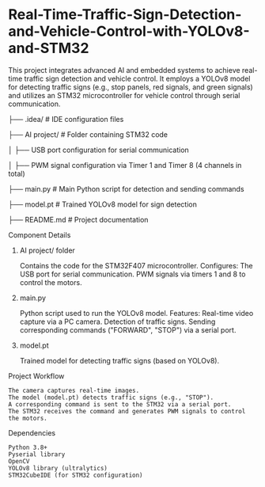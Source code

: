 # Real-Time-Traffic-Sign-Detection-and-Vehicle-Control-with-YOLOv8-and-STM32
This project integrates advanced AI and embedded systems to achieve real-time traffic sign detection and vehicle control. It employs a YOLOv8 model for detecting traffic signs (e.g., stop panels, red signals, and green signals) and utilizes an STM32 microcontroller for vehicle control through serial communication.

├── .idea/               # IDE configuration files

├── AI project/          # Folder containing STM32 code

│   ├── USB port configuration for serial communication

│   ├── PWM signal configuration via Timer 1 and Timer 8 (4 channels in total)

├── main.py              # Main Python script for detection and sending commands

├── model.pt             # Trained YOLOv8 model for sign detection

├── README.md            # Project documentation

Component Details
1. AI project/ folder

    Contains the code for the STM32F407 microcontroller.
    Configures:
        The USB port for serial communication.
        PWM signals via timers 1 and 8 to control the motors.

2. main.py

    Python script used to run the YOLOv8 model.
    Features:
        Real-time video capture via a PC camera.
        Detection of traffic signs.
        Sending corresponding commands ("FORWARD", "STOP") via a serial port.

3. model.pt

    Trained model for detecting traffic signs (based on YOLOv8).

Project Workflow

    The camera captures real-time images.
    The model (model.pt) detects traffic signs (e.g., "STOP").
    A corresponding command is sent to the STM32 via a serial port.
    The STM32 receives the command and generates PWM signals to control the motors.

Dependencies

    Python 3.8+
    Pyserial library
    OpenCV
    YOLOv8 library (ultralytics)
    STM32CubeIDE (for STM32 configuration)
